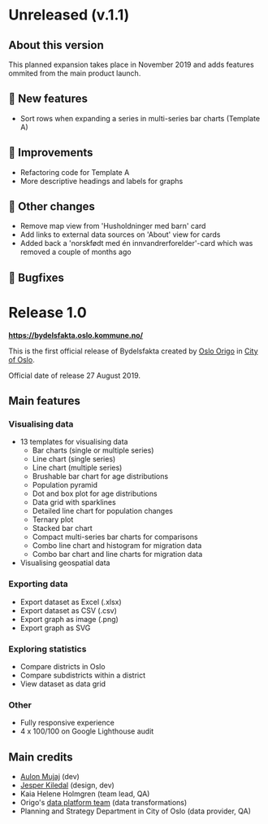 # Unreleased (v.1.1)

## About this version

This planned expansion takes place in November 2019 and adds features ommited from the main product launch.

## 🚀 New features

- Sort rows when expanding a series in multi-series bar charts (Template A)

## 💅 Improvements

- Refactoring code for Template A
- More descriptive headings and labels for graphs

## 🔧 Other changes

- Remove map view from 'Husholdninger med barn' card
- Add links to external data sources on 'About' view for cards
- Added back a 'norskfødt med én innvandrerforelder'-card which was removed a couple of months ago

## 🐛 Bugfixes

# Release 1.0

**https://bydelsfakta.oslo.kommune.no/**

This is the first official release of Bydelsfakta created by [Oslo Origo](http://labs.oslo.kommune.no/) in [City of Oslo](http://oslo.kommune.no/).

Official date of release 27 August 2019.

## Main features

### Visualising data

- 13 templates for visualising data
  - Bar charts (single or multiple series)
  - Line chart (single series)
  - Line chart (multiple series)
  - Brushable bar chart for age distributions
  - Population pyramid
  - Dot and box plot for age distributions
  - Data grid with sparklines
  - Detailed line chart for population changes
  - Ternary plot
  - Stacked bar chart
  - Compact multi-series bar charts for comparisons
  - Combo line chart and histogram for migration data
  - Combo bar chart and line charts for migration data
- Visualising geospatial data

### Exporting data

- Export dataset as Excel (.xlsx)
- Export dataset as CSV (.csv)
- Export graph as image (.png)
- Export graph as SVG

### Exploring statistics

- Compare districts in Oslo
- Compare subdistricts within a district
- View dataset as data grid

### Other

- Fully responsive experience
- 4 x 100/100 on Google Lighthouse audit

## Main credits

- [Aulon Mujaj](https://github.com/aulonm) (dev)
- [Jesper Kiledal](https://github.com/kiledal) (design, dev)
- Kaia Helene Holmgren (team lead, QA)
- Origo's [data platform team](https://labs.oslo.kommune.no/artikler/oslodata-til-folket) (data transformations)
- Planning and Strategy Department in City of Oslo (data provider, QA)
